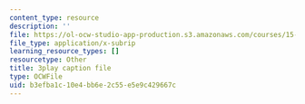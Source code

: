 ```yaml
---
content_type: resource
description: ''
file: https://ol-ocw-studio-app-production.s3.amazonaws.com/courses/15-s21-nuts-and-bolts-of-business-plans-january-iap-2014/b3efba1c10e4bb6e2c55e5e9c429667c_b9Yyj3htBLE.srt
file_type: application/x-subrip
learning_resource_types: []
resourcetype: Other
title: 3play caption file
type: OCWFile
uid: b3efba1c-10e4-bb6e-2c55-e5e9c429667c
---
```

